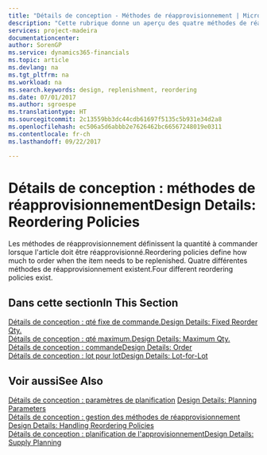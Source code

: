 ```yaml
---
title: "Détails de conception - Méthodes de réapprovisionnement | Microsoft Docs"
description: "Cette rubrique donne un aperçu des quatre méthodes de réapprovisionnement disponibles."
services: project-madeira
documentationcenter: 
author: SorenGP
ms.service: dynamics365-financials
ms.topic: article
ms.devlang: na
ms.tgt_pltfrm: na
ms.workload: na
ms.search.keywords: design, replenishment, reordering
ms.date: 07/01/2017
ms.author: sgroespe
ms.translationtype: HT
ms.sourcegitcommit: 2c13559bb3dc44cdb61697f5135c5b931e34d2a8
ms.openlocfilehash: ec506a5d6abbb2e7626462bc66567248019e0311
ms.contentlocale: fr-ch
ms.lasthandoff: 09/22/2017

---
```

# <a name="design-details-reordering-policies"></a><span data-ttu-id="e745a-103">Détails de conception : méthodes de réapprovisionnement</span><span class="sxs-lookup"><span data-stu-id="e745a-103">Design Details: Reordering Policies</span></span>
<span data-ttu-id="e745a-104">Les méthodes de réapprovisionnement définissent la quantité à commander lorsque l'article doit être réapprovisionné.</span><span class="sxs-lookup"><span data-stu-id="e745a-104">Reordering policies define how much to order when the item needs to be replenished.</span></span> <span data-ttu-id="e745a-105">Quatre différentes méthodes de réapprovisionnement existent.</span><span class="sxs-lookup"><span data-stu-id="e745a-105">Four different reordering policies exist.</span></span>  

## <a name="in-this-section"></a><span data-ttu-id="e745a-106">Dans cette section</span><span class="sxs-lookup"><span data-stu-id="e745a-106">In This Section</span></span>  
[<span data-ttu-id="e745a-107">Détails de conception : qté fixe de commande.</span><span class="sxs-lookup"><span data-stu-id="e745a-107">Design Details: Fixed Reorder Qty.</span></span>](design-details-fixed-reorder-qty.md)  
[<span data-ttu-id="e745a-108">Détails de conception : qté maximum.</span><span class="sxs-lookup"><span data-stu-id="e745a-108">Design Details: Maximum Qty.</span></span>](design-details-maximum-qty.md)  
[<span data-ttu-id="e745a-109">Détails de conception : commande</span><span class="sxs-lookup"><span data-stu-id="e745a-109">Design Details: Order</span></span>](design-details-order.md)  
[<span data-ttu-id="e745a-110">Détails de conception : lot pour lot</span><span class="sxs-lookup"><span data-stu-id="e745a-110">Design Details: Lot-for-Lot</span></span>](design-details-lot-for-lot.md)  

## <a name="see-also"></a><span data-ttu-id="e745a-111">Voir aussi</span><span class="sxs-lookup"><span data-stu-id="e745a-111">See Also</span></span>  
<span data-ttu-id="e745a-112">[Détails de conception : paramètres de planification](design-details-planning-parameters.md) </span><span class="sxs-lookup"><span data-stu-id="e745a-112">[Design Details: Planning Parameters](design-details-planning-parameters.md) </span></span>  
<span data-ttu-id="e745a-113">[Détails de conception : gestion des méthodes de réapprovisionnement](design-details-handling-reordering-policies.md) </span><span class="sxs-lookup"><span data-stu-id="e745a-113">[Design Details: Handling Reordering Policies](design-details-handling-reordering-policies.md) </span></span>  
[<span data-ttu-id="e745a-114">Détails de conception : planification de l'approvisionnement</span><span class="sxs-lookup"><span data-stu-id="e745a-114">Design Details: Supply Planning</span></span>](design-details-supply-planning.md)


